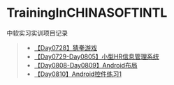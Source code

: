 # TrainingInCHINASOFTINTL
中软实习实训项目记录  

>* [【Day0728】猜拳游戏](https://github.com/XINCGer/TrainingInCHINASOFTINTL/tree/master/GuessGame)  
>* [【Day0729-Day0805】小型HR信息管理系统](https://github.com/XINCGer/TrainingInCHINASOFTINTL/tree/master/HRManageSystem)
>* [【Day0808-Day0809】Android布局](https://github.com/XINCGer/TrainingInCHINASOFTINTL/tree/master/LayoutTest)  
>* [【Day0810】Android控件练习1](https://github.com/XINCGer/TrainingInCHINASOFTINTL/tree/master/Demo08_10)
